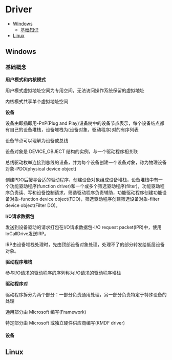 # Driver
* [Windows](#Windows)
  - [基础知识](#基础知识)
* [Linux](#Linux)

## Windows
### 基础概念
**用户模式和内核模式**

用户模式虚拟地址空间为专用空间，无法访问操作系统保留的虚拟地址

内核模式共享单个虚拟地址空间

**设备**

设备由即插即用-PnP(Plug and Play)设备树中的设备节点表示，每个设备结点都有自己的设备堆栈，设备堆栈为(设备对象，驱动程序)对的有序列表

设备节点可以理解为设备或总线

设备对象是 DEVICE_OBJECT 结构的实例，与一个驱动程序相关联

总线驱动枚举连接到总线的设备，并为每个设备创建一个设备对象，称为物理设备对象-PDO(physical device object)

创建PDO后搜寻合适的驱动程序，创建设备对象组成设备堆栈，设备堆栈中有一个功能驱动程序(function driver)和一个或多个筛选驱动程序(filter)，功能驱动程序负责读、写和设备控制请求，筛选驱动程序负责辅助，功能驱动程序创建功能设备对象-function device object(FDO)，筛选驱动程序创建筛选设备对象-filter device object(Filter DO)。

**I/O请求数据包**

发送到设备驱动的请求打包在I/O请求数据包-I/O request packet(IPR)中，使用IoCallDrive发送IRP。

IRP由设备堆栈处理时，先由顶部设备对象处理，处理不了的部分转发给低层设备对象。

**驱动程序堆栈**

参与I/O请求的驱动程序的序列称为I/O请求的驱动程序堆栈

**驱动程序对**

驱动程序拆分为两个部分：一部分负责通用处理，另一部分负责特定于特殊设备的处理

通用部分由 Microsoft 编写(Framework)

特定部分由 Microsoft 或独立硬件供应商编写(KMDF driver)


#### 设备

## Linux
